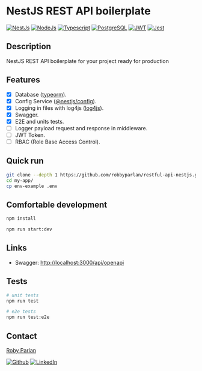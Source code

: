 # NestJS REST API boilerplate

[![NestJs][nestjs-shield]][ref-nestjs]
[![NodeJs][nodejs-shield]][ref-nodejs]
[![Typescript][typescript-shield]][ref-typescript]
[![PostgreSQL][postgresql-shield]][ref-postgresql]
[![JWT][jwt-shield]][ref-jwt]
[![Jest][jest-shield]][ref-jest]

## Description <!-- omit in toc -->

NestJS REST API boilerplate for your project ready for production

## Features

- [x] Database ([typeorm](https://www.npmjs.com/package/typeorm)).
- [x] Config Service ([@nestjs/config](https://www.npmjs.com/package/@nestjs/config)).
- [x] Logging in files with log4js ([log4js](https://log4js-node.github.io/log4js-node/)).
- [x] Swagger.
- [x] E2E and units tests.
- [ ] Logger payload request and response in middleware.
- [ ] JWT Token.
- [ ] RBAC (Role Base Access Control).

## Quick run

```bash
git clone --depth 1 https://github.com/robbyparlan/restful-api-nestjs.git my-app
cd my-app/
cp env-example .env
```

## Comfortable development

```bash
npm install

npm run start:dev
```

## Links

- Swagger: <http://localhost:3000/api/openapi>

## Tests

```bash
# unit tests
npm run test

# e2e tests
npm run test:e2e
```

## Contact

[Roby Parlan][author-email]

[![Github][github-shield]][author-github]
[![LinkedIn][linkedin-shield]][author-linkedin]

<!-- CONTACTS -->
[author-linkedin]: https://www.linkedin.com/in/roby-parlan-2a62a6162/
[author-email]: mailto:robbyparlan11@gmail.com
[author-github]: https://github.com/robbyparlan

<!-- BADGE LINKS -->
[ack-license-shield]: https://img.shields.io/github/license/andrechristikan/ack-nestjs-boilerplate?style=for-the-badge

[nestjs-shield]: https://img.shields.io/badge/nestjs-%23E0234E.svg?style=for-the-badge&logo=nestjs&logoColor=white
[nodejs-shield]: https://img.shields.io/badge/Node.js-339933?style=for-the-badge&logo=nodedotjs&logoColor=white
[typescript-shield]: https://img.shields.io/badge/TypeScript-007ACC?style=for-the-badge&logo=typescript&logoColor=white
[postgresql-shield]: https://img.shields.io/badge/postgres-%23316192.svg?style=for-the-badge&logo=postgresql&logoColor=white
[jwt-shield]: https://img.shields.io/badge/JWT-000000?style=for-the-badge&logo=JSON%20web%20tokens&logoColor=white
[jest-shield]: https://img.shields.io/badge/-jest-%23C21325?style=for-the-badge&logo=jest&logoColor=white

[github-shield]: https://img.shields.io/badge/GitHub-100000?style=for-the-badge&logo=github&logoColor=white
[linkedin-shield]: https://img.shields.io/badge/LinkedIn-0077B5?style=for-the-badge&logo=linkedin&logoColor=white

<!-- Reference -->
[ref-nestjs]: http://nestjs.com
[ref-postgresql]: https://www.postgresql.org/
[ref-nodejs]: https://nodejs.org/
[ref-typescript]: https://www.typescriptlang.org/
[ref-jwt]: https://jwt.io
[ref-jest]: https://jestjs.io/docs/getting-started
